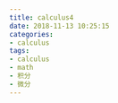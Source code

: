 ```yaml
---
title: calculus4
date: 2018-11-13 10:25:15
categories:
- calculus
tags:
- calculus
- math
- 积分
- 微分
---
```

